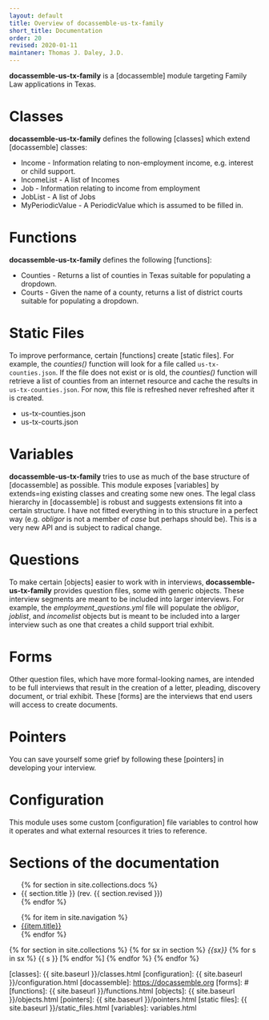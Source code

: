 ```yaml
---
layout: default
title: Overview of docassemble-us-tx-family
short_title: Documentation
order: 20
revised: 2020-01-11
maintaner: Thomas J. Daley, J.D.
---
```


**docassemble-us-tx-family** is a [docassemble] module targeting
Family Law applications in Texas.

# <a name="classes"></a>Classes

**docassemble-us-tx-family** defines the following [classes] which extend
[docassemble] classes:

* Income - Information relating to non-employment income, e.g. interest or child support.
* IncomeList - A list of Incomes
* Job - Information relating to income from employment
* JobList - A list of Jobs
* MyPeriodicValue - A PeriodicValue which is assumed to be filled in.

# <a name="functions"></a>Functions

**docassemble-us-tx-family** defines the following [functions]:

* Counties - Returns a list of counties in Texas suitable for populating a dropdown.
* Courts - Given the name of a county, returns a list of district courts suitable for populating a dropdown.

# <a name="files"></a>Static Files

To improve performance, certain [functions] create [static files]. For example, the *counties()* function
will look for a file called ```us-tx-counties.json```. If the file does not exist or is old, the *counties()* function will retrieve a list of counties from an internet resource and cache the results in ```us-tx-counties.json```. For now, this file is refreshed never refreshed after it is created.

* us-tx-counties.json
* us-tx-courts.json

# <a name="variables"></a>Variables

**docassemble-us-tx-family** tries to use as much of the base structure of [docassemble] as possible. This module exposes [variables] by extends=ing existing classes and creating some new ones. The legal class hierarchy in [docassemble] is robust and suggests extensions fit into a certain structure. I have not fitted everything in to this structure in a perfect way (e.g. *obligor* is not a member of *case* but perhaps should be). This is a very new API and is subject to radical change.

# <a name="questions"></a>Questions

To make certain [objects] easier to work with in interviews, **docassemble-us-tx-family** provides question files, some with generic objects. These interview segments are meant to be included into larger interviews. For example, the *employment_questions.yml* file will populate the *obligor*, *joblist*, and *incomelist* objects but is meant to be included into a larger interview such as one that creates a child support trial exhibit.

# <a name="forms"></a>Forms

Other question files, which have more formal-looking names, are intended to be full interviews that result in the creation of a letter, pleading, discovery document, or trial exhibit. These [forms] are the interviews that end users will access to create documents.

# <a name="pointers"></a>Pointers

You can save yourself some grief by following these [pointers] in developing your interview.

# <a name="pointers"></a>Configuration

This module uses some custom [configuration] file variables to control how it operates and what external resources it tries to reference.

# <a name="toc"></a>Sections of the documentation

<ul class="interiortoc">
{% for section in site.collections.docs %}
<li>{{ section.title }} (rev. {{ section.revised }})</li>
{% endfor %}
</ul>

<ul class="interiortoc">
{% for item in site.navigation %}
    <li><a href="{{item.url}}">{{item.title}}</a></li>
{% endfor %}
</ul>


{% for section in site.collections %}
{% for sx in section %}
<em>{{sx}}</em>
{% for s in sx %}
{{ s }}
[% endfor %]
{% endfor %}
{% endfor %}


[classes]: {{ site.baseurl }}/classes.html
[configuration]: {{ site.baseurl }}/configuration.html
[docassemble]: https://docassemble.org
[forms]: #
[functions]: {{ site.baseurl }}/functions.html
[objects]: {{ site.baseurl }}/objects.html
[pointers]: {{ site.baseurl }}/pointers.html
[static files]: {{ site.baseurl }}/static_files.html
[variables]: variables.html
